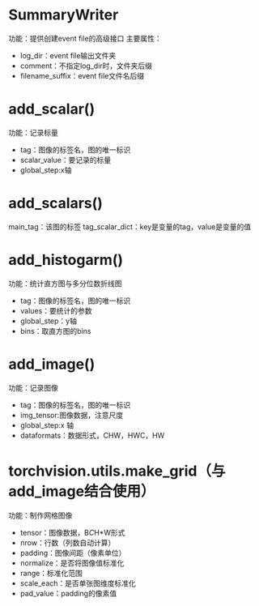 # SummaryWriter
功能：提供创建event file的高级接口
主要属性：
* log_dir：event file输出文件夹
* comment：不指定log_dir时，文件夹后缀
* filename_suffix：event file文件名后缀 

# add_scalar()
功能：记录标量
* tag：图像的标签名，图的唯一标识
* scalar_value：要记录的标量
* global_step:x轴

# add_scalars()
main_tag：该图的标签
tag_scalar_dict：key是变量的tag，value是变量的值

# add_histogarm()
功能：统计直方图与多分位数折线图
* tag：图像的标签名，图的唯一标识
* values：要统计的参数
* global_step：y轴
* bins：取直方图的bins

# add_image()
功能：记录图像
* tag：图像的标签名，图的唯一标识
* img_tensor:图像数据，注意尺度
* global_step:x 轴
* dataformats：数据形式，CHW，HWC，HW

# torchvision.utils.make_grid（与add_image结合使用）
功能：制作网格图像
* tensor：图像数据，B*C*H*W形式
* nrow：行数（列数自动计算）
* padding：图像间距（像素单位）
* normalize：是否将图像值标准化
* range：标准化范围
* scale_each：是否单张图维度标准化
* pad_value：padding的像素值
